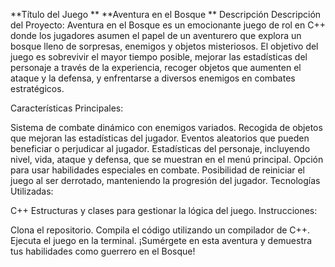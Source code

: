 **Título del Juego
**
**Aventura en el Bosque
**
Descripción
Descripción del Proyecto: Aventura en el Bosque es un emocionante juego de rol en C++ donde los jugadores asumen el papel de un aventurero que explora un bosque lleno de sorpresas, enemigos y objetos misteriosos. El objetivo del juego es sobrevivir el mayor tiempo posible, mejorar las estadísticas del personaje a través de la experiencia, recoger objetos que aumenten el ataque y la defensa, y enfrentarse a diversos enemigos en combates estratégicos.

Características Principales:

Sistema de combate dinámico con enemigos variados.
Recogida de objetos que mejoran las estadísticas del jugador.
Eventos aleatorios que pueden beneficiar o perjudicar al jugador.
Estadísticas del personaje, incluyendo nivel, vida, ataque y defensa, que se muestran en el menú principal.
Opción para usar habilidades especiales en combate.
Posibilidad de reiniciar el juego al ser derrotado, manteniendo la progresión del jugador.
Tecnologías Utilizadas:

C++
Estructuras y clases para gestionar la lógica del juego.
Instrucciones:

Clona el repositorio.
Compila el código utilizando un compilador de C++.
Ejecuta el juego en la terminal.
¡Sumérgete en esta aventura y demuestra tus habilidades como guerrero en el Bosque!
